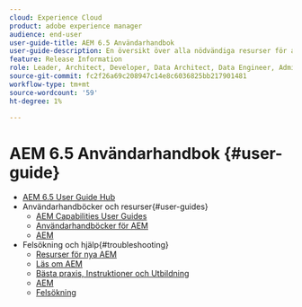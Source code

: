```yaml
---
cloud: Experience Cloud
product: adobe experience manager
audience: end-user
user-guide-title: AEM 6.5 Användarhandbok
user-guide-description: En översikt över alla nödvändiga resurser för att förstå, installera, hantera och använda AEM 6.5
feature: Release Information
role: Leader, Architect, Developer, Data Architect, Data Engineer, Admin, User
source-git-commit: fc2f26a69c208947c14e8c6036825bb217901481
workflow-type: tm+mt
source-wordcount: '59'
ht-degree: 1%

---
```



# AEM 6.5 Användarhandbok {#user-guide}

+ [AEM 6.5 User Guide Hub](home.md)
+ Användarhandböcker och resurser{#user-guides}
   + [AEM Capabilities User Guides](capabilities.md)
   + [Användarhandböcker för AEM](implementation.md)
   + [AEM](resources.md)
+ Felsökning och hjälp{#troubleshooting}
   + [Resurser för nya AEM](new.md)
   + [Läs om AEM](learn.md)
   + [Bästa praxis, Instruktioner och Utbildning](best-practice.md)
   + [AEM](community.md)
   + [Felsökning](troubleshooting.md)
